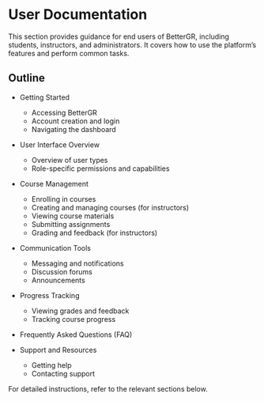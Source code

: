 # User Documentation

This section provides guidance for end users of BetterGR, including students, instructors, and administrators. It covers how to use the platform’s features and perform common tasks.

## Outline

- Getting Started
    - Accessing BetterGR
    - Account creation and login
    - Navigating the dashboard

- User Interface Overview
    - Overview of user types 
    - Role-specific permissions and capabilities

- Course Management
    - Enrolling in courses
    - Creating and managing courses (for instructors)
    - Viewing course materials
    - Submitting assignments
    - Grading and feedback (for instructors)

- Communication Tools
    - Messaging and notifications
    - Discussion forums
    - Announcements


- Progress Tracking
    - Viewing grades and feedback
    - Tracking course progress
        

- Frequently Asked Questions (FAQ)
- Support and Resources
    - Getting help
    - Contacting support

For detailed instructions, refer to the relevant sections below.
